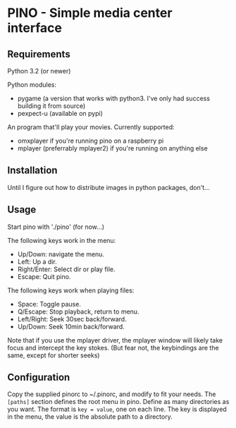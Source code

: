 PINO - Simple media center interface
====================================

Requirements
------------
Python 3.2 (or newer)

Python modules:
- pygame (a version that works with python3. I've only had success building
  it from source)
- pexpect-u (available on pypi)

An program that'll play your movies. Currently supported:
- omxplayer if you're running pino on a raspberry pi
- mplayer (preferrably mplayer2) if you're running on anything else

Installation
------------
Until I figure out how to distribute images in python packages, don't...

Usage
-----
Start pino with './pino' (for now...)

The following keys work in the menu:
- Up/Down: navigate the menu.
- Left: Up a dir.
- Right/Enter: Select dir or play file.
- Escape: Quit pino.

The following keys work when playing files:
- Space: Toggle pause.
- Q/Escape: Stop playback, return to menu.
- Left/Right: Seek 30sec back/forward.
- Up/Down: Seek 10min back/forward.

Note that if you use the mplayer driver, the mplayer window will likely take
focus and intercept the key stokes. (But fear not, the keybindings are the
same, except for shorter seeks)

Configuration
-------------
Copy the supplied pinorc to ~/.pinorc, and modify to fit your needs.
The `[paths]` section defines the root menu in pino. Define as many directories
as you want. The format is `key = value`, one on each line. The key is displayed
in the menu, the value is the absolute path to a directory.
